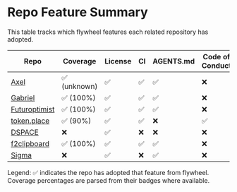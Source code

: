 # Repo Feature Summary

This table tracks which flywheel features each related repository has adopted.

| Repo | Coverage | License | CI | AGENTS.md | Code of Conduct | Contributing | Pre-commit |
| ---- | -------- | ------- | -- | --------- | --------------- | ------------ | ---------- |
| [Axel](https://github.com/futuroptimist/axel) | ✅ (unknown) | ✅ | ✅ | ✅ | ❌ | ✅ | ✅ |
| [Gabriel](https://github.com/futuroptimist/gabriel) | ✅ (100%) | ✅ | ✅ | ✅ | ❌ | ❌ | ❌ |
| [Futuroptimist](https://github.com/futuroptimist/futuroptimist) | ✅ (100%) | ✅ | ✅ | ✅ | ❌ | ❌ | ✅ |
| [token.place](https://github.com/futuroptimist/token.place) | ✅ (90%) | ✅ | ✅ | ❌ | ✅ | ❌ | ✅ |
| [DSPACE](https://github.com/democratizedspace/dspace) | ❌ | ✅ | ❌ | ❌ | ❌ | ❌ | ❌ |
| [f2clipboard](https://github.com/futuroptimist/f2clipboard) | ✅ (100%) | ✅ | ✅ | ✅ | ❌ | ❌ | ❌ |
| [Sigma](https://github.com/futuroptimist/sigma) | ❌ | ✅ | ❌ | ✅ | ❌ | ❌ | ❌ |

Legend: ✅ indicates the repo has adopted that feature from flywheel. Coverage percentages are parsed from their badges where available.
